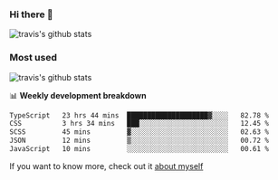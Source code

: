 ### Hi there 👋

<!--
**HondryTravis/HondryTravis** is a ✨ _special_ ✨ repository because its `README.md` (this file) appears on your GitHub profile.

Here are some ideas to get you started:

- 🔭 I’m currently working on ...
- 🌱 I’m currently learning ...
- 👯 I’m looking to collaborate on ...
- 🤔 I’m looking for help with ...
- 💬 Ask me about ...
- 📫 How to reach me: ...
- 😄 Pronouns: ...
- ⚡ Fun fact: ...
-->

![travis's github stats](https://github-readme-stats.vercel.app/api?username=HondryTravis&hide=stars)
### Most used
![travis's github stats](https://github-readme-stats.anuraghazra1.vercel.app/api/top-langs/?username=HondryTravis&layout=compact&hide_title=true)

📊 **Weekly development breakdown**

<!--START_SECTION:waka-->

```txt
TypeScript   23 hrs 44 mins  ████████████████████▓░░░░   82.78 %
CSS          3 hrs 34 mins   ███░░░░░░░░░░░░░░░░░░░░░░   12.45 %
SCSS         45 mins         ▓░░░░░░░░░░░░░░░░░░░░░░░░   02.63 %
JSON         12 mins         ▒░░░░░░░░░░░░░░░░░░░░░░░░   00.72 %
JavaScript   10 mins         ░░░░░░░░░░░░░░░░░░░░░░░░░   00.61 %
```

<!--END_SECTION:waka-->

If you want to know more, check out it [about myself](https://hondrytravis.github.io/)
